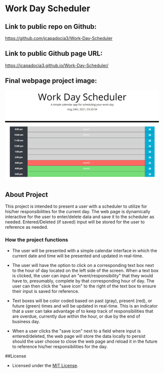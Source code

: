 # Work Day Scheduler

## Link to public repo on Github:

https://github.com/jcapadocia3/Work-Day-Scheduler

## Link to public Github page URL:

https://jcapadocia3.github.io/Work-Day-Scheduler/

## Final webpage project image:

<img src="./assets/images/finalproject.png" alt="Final product" width="800"/>

## About Project

This project is intended to present a user with a scheduler to utilize for his/her responsibilities for the current day. The web page is dynamically interactive for the user to enter/delete data and save it to the scheduler as needed. Entered/Deleted (if saved) input will be stored for the user to reference as needed.

### How the project functions

- The user will be presented with a simple calendar interface in which the current date and time will be presented and updated in real-time.

- The user will have the option to click on a corresponding text box next to the hour of day located on the left side of the screen. When a text box is clicked, the user can input an "event/responsibility" that they would have to, presumably, complete by that corresponding hour of day. The user can then click the "save icon" to the right of the text box to ensure their input is saved for reference.

- Text boxes will be color coded based on past (gray), present (red), or future (green) times and will be updated in real-time. This is an indicator that a user can take advantage of to keep track of responsibilities that are overdue, currently due within the hour, or due by the end of business day.

- When a user clicks the "save icon" next to a field where input is entered/deleted, the web page will store the data locally to persist should the user choose to close the web page and reload it in the future to reference his/her responsibilities for the day.

##License
- Licensed under the [MIT License](LICENSE).
